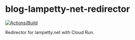 # blog-lampetty-net-redirector

[![Actions/Build](https://github.com/oinume/blog-lampetty-net-redirector/workflows/ci/badge.svg)](https://github.com/oinume/blog-lampetty-net-redirector/actions?query=workflow%3Aci+branch%3Amaster)

Redirector for lampetty.net with Cloud Run.
